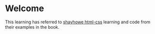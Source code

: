 # Welcome

This learning has referred to [shayhowe html-css](https://learn.shayhowe.com/html-css) learning and code from their examples in the book.